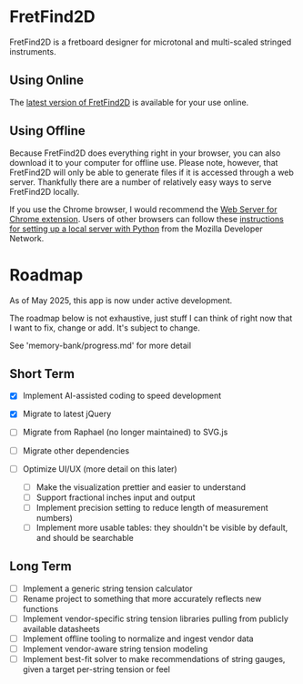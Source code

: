 # FretFind2D

FretFind2D is a fretboard designer for microtonal and multi-scaled stringed instruments.

## Using Online

The [latest version of FretFind2D](https://brotherdust.github.io/FretFind2D/src/fretfind.html) is available for your use online. 

## Using Offline

Because FretFind2D does everything right in your browser, you can also download it to your computer for offline use. Please note, however, that FretFind2D will only be able to generate files if it is accessed through a web server. Thankfully there are a number of relatively easy ways to serve FretFind2D locally.

If you use the Chrome browser, I would recommend the [Web Server for Chrome extension](https://chrome.google.com/webstore/detail/web-server-for-chrome/ofhbbkphhbklhfoeikjpcbhemlocgigb?hl=en). Users of other browsers can follow these [instructions for setting up a local server with Python](https://developer.mozilla.org/en-US/docs/Learn/Common_questions/set_up_a_local_testing_server) from the Mozilla Developer Network.

# Roadmap

As of May 2025, this app is now under active development.

The roadmap below is not exhaustive, just stuff I can think of right now that I want to fix, change or add. It's subject to change.

See 'memory-bank/progress.md' for more detail

## Short Term

- [x] Implement AI-assisted coding to speed development
- [x] Migrate to latest jQuery
- [ ] Migrate from Raphael (no longer maintained) to SVG.js
- [ ] Migrate other dependencies
- [ ] Optimize UI/UX (more detail on this later)

    - [ ] Make the visualization prettier and easier to understand
    - [ ] Support fractional inches input and output
    - [ ] Implement precision setting to reduce length of measurement numbers)
    - [ ] Implement more usable tables: they shouldn't be visible by default, and should be searchable

## Long Term

- [ ] Implement a generic string tension calculator
- [ ] Rename project to something that more accurately reflects new functions
- [ ] Implement vendor-specific string tension libraries pulling from publicly available datasheets
- [ ] Implement offline tooling to normalize and ingest vendor data
- [ ] Implement vendor-aware string tension modeling
- [ ] Implement best-fit solver to make recommendations of string gauges, given a target per-string tension or feel
